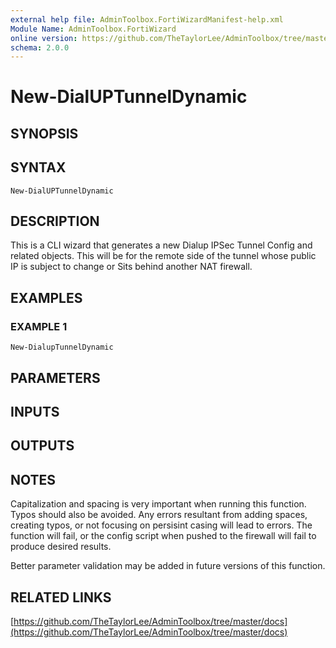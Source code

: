 ```yaml
---
external help file: AdminToolbox.FortiWizardManifest-help.xml
Module Name: AdminToolbox.FortiWizard
online version: https://github.com/TheTaylorLee/AdminToolbox/tree/master/docs
schema: 2.0.0
---
```


# New-DialUPTunnelDynamic

## SYNOPSIS

## SYNTAX

```
New-DialUPTunnelDynamic
```

## DESCRIPTION
This is a CLI wizard that generates a new Dialup IPSec Tunnel Config and related objects.
This will be for the remote side of the tunnel whose public IP is subject to change or Sits behind another NAT firewall.

## EXAMPLES

### EXAMPLE 1
```
New-DialupTunnelDynamic
```

## PARAMETERS

## INPUTS

## OUTPUTS

## NOTES
Capitalization and spacing is very important when running this function.
Typos should also be avoided.
Any errors resultant from adding spaces, creating typos, or not focusing on persisint casing will lead to errors.
The function will fail, or the config script when pushed to the firewall will fail to produce desired results.

Better parameter validation may be added in future versions of this function.

## RELATED LINKS

[https://github.com/TheTaylorLee/AdminToolbox/tree/master/docs](https://github.com/TheTaylorLee/AdminToolbox/tree/master/docs)

